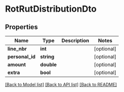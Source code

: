 # RotRutDistributionDto

## Properties
Name | Type | Description | Notes
------------ | ------------- | ------------- | -------------
**line_nbr** | **int** |  | [optional] 
**personal_id** | **string** |  | [optional] 
**amount** | **double** |  | [optional] 
**extra** | **bool** |  | [optional] 

[[Back to Model list]](../README.md#documentation-for-models) [[Back to API list]](../README.md#documentation-for-api-endpoints) [[Back to README]](../README.md)


